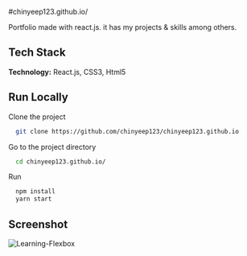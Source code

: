 #chinyeep123.github.io/

Portfolio made with react.js. it has my projects & skills among others.

## Tech Stack

**Technology:** React.js, CSS3, Html5

## Run Locally

Clone the project

```bash
  git clone https://github.com/chinyeep123/chinyeep123.github.io
```

Go to the project directory

```bash
  cd chinyeep123.github.io/
```

Run

```bash
  npm install
  yarn start
```

## Screenshot

![Learning-Flexbox](https://user-images.githubusercontent.com/31516195/170092193-d24327ca-f035-4074-8fde-57238ef570d6.png)
